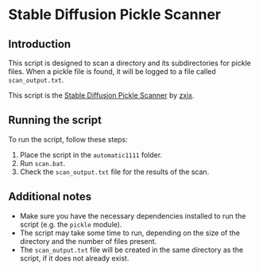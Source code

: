 # Stable Diffusion Pickle Scanner

## Introduction

This script is designed to scan a directory and its subdirectories for pickle files. When a pickle file is found, it will be logged to a file called `scan_output.txt`.

This script is the [Stable Diffusion Pickle Scanner](https://github.com/zxix/stable-diffusion-pickle-scanner) by [zxix](https://github.com/zxix).

## Running the script

To run the script, follow these steps:

1. Place the script in the `automatic1111` folder.
2. Run `scan.bat`.
3. Check the `scan_output.txt` file for the results of the scan.

## Additional notes

- Make sure you have the necessary dependencies installed to run the script (e.g. the `pickle` module).
- The script may take some time to run, depending on the size of the directory and the number of files present.
- The `scan_output.txt` file will be created in the same directory as the script, if it does not already exist.
